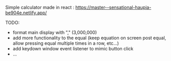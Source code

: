 Simple calculator made in react : https://master--sensational-haupia-be904e.netlify.app/

TODO:
- format main display with "," (3,000,000)
- add more functionality to the equal (keep equation on screen post equal, allow pressing equal multiple times in a row, etc...)
- add keydown window event listener to mimic button click
- ...
